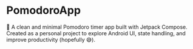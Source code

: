 # PomodoroApp
🍅 A clean and minimal Pomodoro timer app built with Jetpack Compose. Created as a personal project to explore Android UI, state handling, and improve productivity (hopefully 😅).
